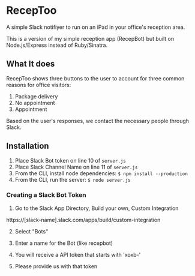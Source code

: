# RecepToo

A simple Slack notifiyer to run on an iPad in your office's reception area.

This is a version of my simple reception app (RecepBot) but built on Node.js/Express instead of Ruby/Sinatra.

## What It does

RecepToo shows three buttons to the user to account for three common reasons for office visitors:
1. Package delivery
2. No appointment
3. Appointment

Based on the user's responses, we contact the necessary people through Slack.

## Installation

1. Place Slack Bot token on line 10 of `server.js`
2. Place Slack Channel Name on line 11 of `server.js`
3. From the CLI, install node dependencies:
    `$ npm install --production`
4. From the CLI, run the server:
    `$ node server.js`

### Creating a Slack Bot Token

1) Go to the Slack App Directory, Build your own, Custom Integration

https://[slack-name].slack.com/apps/build/custom-integration

2) Select "Bots"

3) Enter a name for the Bot (like recepbot)

4) You will receive a API token that starts with 'xoxb-'

5) Please provide us with that token
